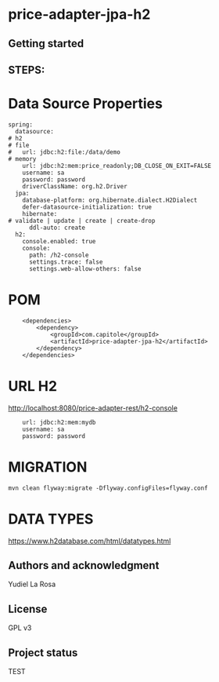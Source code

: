 # price-adapter-jpa-h2

## Getting started

## STEPS:

# Data Source Properties
```
spring:
  datasource:
# h2     
# file
#   url: jdbc:h2:file:/data/demo
# memory
    url: jdbc:h2:mem:price_readonly;DB_CLOSE_ON_EXIT=FALSE
    username: sa
    password: password
    driverClassName: org.h2.Driver
  jpa:
    database-platform: org.hibernate.dialect.H2Dialect    
    defer-datasource-initialization: true
    hibernate:
# validate | update | create | create-drop
      ddl-auto: create
  h2:
    console.enabled: true
    console:
      path: /h2-console
      settings.trace: false
      settings.web-allow-others: false
```

# POM
```
	<dependencies>
		<dependency>
			<groupId>com.capitole</groupId>
			<artifactId>price-adapter-jpa-h2</artifactId>
		</dependency>
	</dependencies>
```

# URL H2
<http://localhost:8080/price-adapter-rest/h2-console>

```
    url: jdbc:h2:mem:mydb
    username: sa
    password: password
```

# MIGRATION
```
mvn clean flyway:migrate -Dflyway.configFiles=flyway.conf
```

# DATA TYPES
<https://www.h2database.com/html/datatypes.html>

## Authors and acknowledgment
Yudiel La Rosa

## License
GPL v3

## Project status
TEST